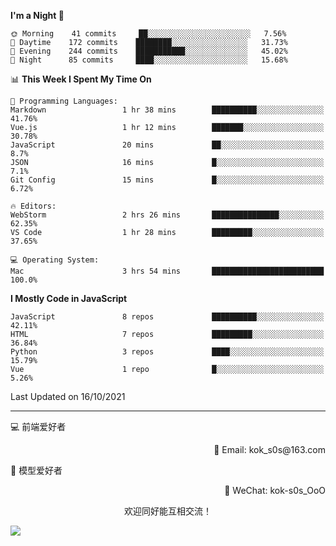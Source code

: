 <!--START_SECTION:waka-->
**I'm a Night 🦉** 

```text
🌞 Morning    41 commits     ██░░░░░░░░░░░░░░░░░░░░░░░   7.56% 
🌆 Daytime    172 commits    ████████░░░░░░░░░░░░░░░░░   31.73% 
🌃 Evening    244 commits    ███████████░░░░░░░░░░░░░░   45.02% 
🌙 Night      85 commits     ████░░░░░░░░░░░░░░░░░░░░░   15.68%

```


📊 **This Week I Spent My Time On** 

```text
💬 Programming Languages: 
Markdown                 1 hr 38 mins        ██████████░░░░░░░░░░░░░░░   41.76% 
Vue.js                   1 hr 12 mins        ███████░░░░░░░░░░░░░░░░░░   30.78% 
JavaScript               20 mins             ██░░░░░░░░░░░░░░░░░░░░░░░   8.7% 
JSON                     16 mins             █░░░░░░░░░░░░░░░░░░░░░░░░   7.1% 
Git Config               15 mins             █░░░░░░░░░░░░░░░░░░░░░░░░   6.72%

🔥 Editors: 
WebStorm                 2 hrs 26 mins       ███████████████░░░░░░░░░░   62.35% 
VS Code                  1 hr 28 mins        █████████░░░░░░░░░░░░░░░░   37.65%

💻 Operating System: 
Mac                      3 hrs 54 mins       █████████████████████████   100.0%

```

**I Mostly Code in JavaScript** 

```text
JavaScript               8 repos             ██████████░░░░░░░░░░░░░░░   42.11% 
HTML                     7 repos             █████████░░░░░░░░░░░░░░░░   36.84% 
Python                   3 repos             ████░░░░░░░░░░░░░░░░░░░░░   15.79% 
Vue                      1 repo              █░░░░░░░░░░░░░░░░░░░░░░░░   5.26%

```



 Last Updated on 16/10/2021
<!--END_SECTION:waka-->

---

💻 前端爱好者 

<p align="right">
📧 Email: kok_s0s@163.com 
</p> 

<p align="left">
🧩 模型爱好者
</p>

<p align="right">
📲 WeChat: kok-s0s_OoO
</p>


<p align="center">欢迎同好能互相交流！</p>

<img align="center"  src="https://www.kok-s0s.top/usr/uploads/2021/01/4291479694.jpg">
